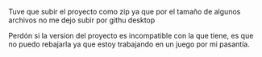 Tuve que subir el proyecto como zip ya que por el tamaño de algunos archivos no me dejo subir por githu desktop

Perdón si la version del proyecto es incompatible con la que tiene, es que no puedo rebajarla ya que estoy trabajando en un juego por mi pasantía.
